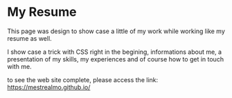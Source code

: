 # My Resume
This page was design to show case a little of my work while working like my resume as well.

I show case a trick with CSS right in the begining, informations about me, a presentation of my skills, my experiences and of course how to get in touch with me.

to see the web site complete, please access the link:
https://mestrealmo.github.io/
